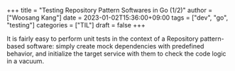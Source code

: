 +++
title = "Testing Repository Pattern Softwares in Go (1/2)"
author = ["Woosang Kang"]
date = 2023-01-02T15:36:00+09:00
tags = ["dev", "go", "testing"]
categories = ["TIL"]
draft = false
+++

It is fairly easy to perform unit tests in the context of a Repository pattern-based software: simply create mock dependencies with predefined behavior, and initialize the target service with them to check the code logic in a vacuum.
